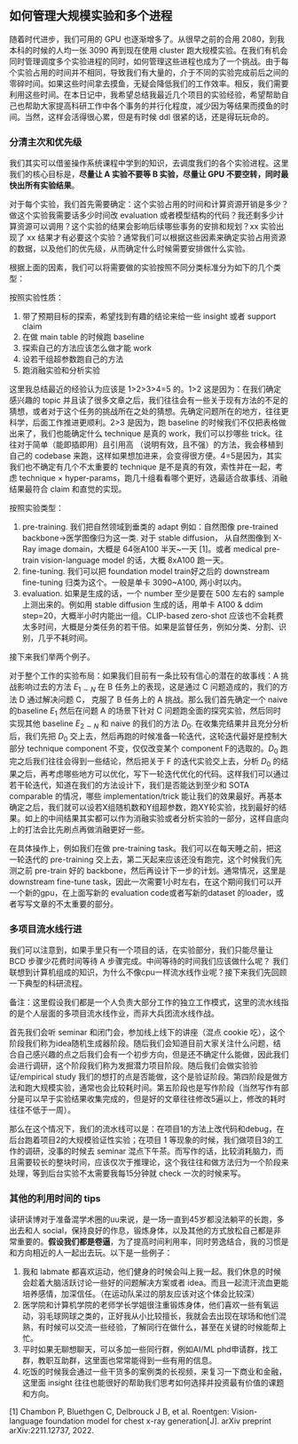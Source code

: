 ## 如何管理大规模实验和多个进程

随着时代进步，我们可用的 GPU 也逐渐增多了。从很早之前的合用 2080，到我本科的时候的人均一张 3090 再到现在使用 cluster 跑大规模实验。在我们有机会同时管理调度多个实验进程的同时，如何管理这些进程也成为了一个挑战。由于每个实验占用的时间并不相同，导致我们有大量的，介于不同的实验完成前后之间的零碎时间。如果这些时间拿去摸鱼，无疑会降低我们的工作效率。相反，我们需要利用这些时间。在本日记中，我希望总结我最近几个项目的实验经验，希望帮助自己也帮助大家提高科研工作中各个事务的并行化程度，减少因为等结果而摸鱼的时间。当然，这样会活得很心累，但是有时候 ddl 很紧的话，还是得玩玩命的。

### 分清主次和优先级

我们其实可以借鉴操作系统课程中学到的知识，去调度我们的各个实验进程。这里我们的核心目标是，**尽量让 A 实验不要等 B 实验，尽量让 GPU 不要空转，同时最快出所有实验结果**。

对于每个实验，我们首先需要确定：这个实验占用的时间和计算资源开销是多少？做这个实验我需要话多少时间改 evaluation 或者模型结构的代码？我还剩多少计算资源可以调用？这个实验的结果会影响后续哪些事务的安排和规划？xx 实验出现了 xx 结果才有必要这个实验？通常我们可以根据这些因素来确定实验占用资源的数据，以及他们的优先级，从而确定什么时候需要安排做什么实验。

根据上面的因素，我们可以将需要做的实验按照不同分类标准分为如下的几个类型：

按照实验性质：

1. 带了预期目标的探索，希望找到有趣的结论来给一些 insight 或者 support claim
2. 在做 main table 的时候跑 baseline
3. 探索自己的方法应该怎么做才能 work
4. 设若干组超参数跑自己的方法
5.  跑消融实验和分析实验

这里我总结最近的经验认为应该是 1>2>3>4=5 的。1>2 这是因为：在我们确定感兴趣的 topic 并且读了很多文章之后，我们往往会有一些关于现有方法的不足的猜想，或者对于这个任务的挑战所在之处的猜想。先确定问题所在的地方，往往更科学，后面工作推进更顺利。2>3 是因为，跑 baseline 的时候我们不仅把表格做出来了，我们也能确定什么 technique 是真的 work，我们可以抄哪些 trick。往往对于简单（能即插即用）且引用高 （说明有效，且不强）的方法，我会移植到自己的 codebase 来跑，这样如果想加进来，会变得很方便。4=5是因为，其实我们也不确定有几个不太重要的 technique 是不是真的有效，索性并在一起，考虑 technique $\times$ hyper-params，跑几十组看看哪个更好，选最适合故事线、消融结果最符合 claim 和直觉的实现。

按照实验类型：

1. pre-training. 我们把自然领域到垂类的 adapt 例如：自然图像 pre-trained backbone->医学图像归为这一类. 对于 stable diffusion， 从自然图像到 X-Ray image domain，大概是 64张A100 半天~一天 [1]。或者 medical pre-train vision-language model 的话，大概 8xA100 跑一天。
2. fine-tuning. 我们可以把 foundation model train好之后的 downstream fine-tuning 归类为这个。一般是单卡 3090~A100, 两小时以内。
3. evaluation. 如果是生成的话，一个 number 至少是要在 500 左右的 sample 上测出来的。例如用 stable diffusion 生成的话，用单卡 A100 & ddim step=20，大概半小时内能出一组。CLIP-based zero-shot 应该也不会耗费太多时间，大概是分类任务的若干倍。如果是监督任务，例如分类、分割、识别，几乎不耗时间。

接下来我们举两个例子。

对于整个工作的实验布局：如果我们目前有一条比较有信心的潜在的故事线：A 挑战影响过去的方法 $E_{1\sim N}$ 在 B 任务上的表现，这是通过 C 问题造成的，我们的方法 D 通过解决问题 C， 克服了 B 任务上的 A 挑战。那么我们首先确定一个 naive 的baseline $E_1$ 然后在问题 A 的场景下针对 C 问题跑全面的探究实验，然后同时实现其他 baseline $E_{2\sim N}$ 和 naive 的我们的方法 $D_0$. 在收集完结果并且充分分析后，我们先把 $D_0$ 交上去，然后再跑的时候准备一轮迭代，这轮迭代最好是控制大部分 technique component 不变，仅仅改变某个 component F的选取的。$D_0$ 跑完之后我们往往会得到一些结论，然后把关于 F 的迭代实验交上去，分析 $D_0$ 的结果之后，再考虑哪些地方可以优化，写下一轮迭代优化的代码。这样我们可以通过若干轮迭代，知道在我们的方法设计下，我们是否能达到至少和 SOTA comparable 的情况，哪些 implementation/trick 能让我们的效果最好。再基本确定之后，我们就可以设若X组随机数和Y组超参数，跑XY轮实验，找到最好的结果。如上的中间结果其实都可以作为消融实验或者分析实验的一部分，这样自底向上的打法会比先刷点再做消融更好一些。

在具体操作上，例如我们在做 pre-training task。我们可以在每天睡之前，把这一轮迭代的 pre-training 交上去，第二天起来应该还没有跑完，这个时候我们先测之前 pre-train 好的 backbone，然后再设计下一步的计划。通常情况，这里是 downstream fine-tune task，因此一次需要1小时左右，在这个期间我们可以开一个新的gpu，在上面写新的 evaluation  code或者写新的dataset 的loader，或者写写文章的不太重要的部分。

### 多项目流水线行进

我们可以注意到，如果手里只有一个项目的话，在实验部分，我们只能尽量让 BCD 步骤少花费时间等待 A 步骤完成。中间等待的时间我们应该做什么呢？ 我们联想到计算机组成的知识，为什么不像cpu一样流水线作业呢？接下来我们先回顾一下典型的科研流程。

备注：这里假设我们都是一个人负责大部分工作的独立工作模式，这里的流水线指的是个人层面的多项目流水线作业，而非大兵团流水线作战。

首先我们会听 seminar 和闭门会，参加线上线下的讲座（混点 cookie 吃），这个阶段我们称为idea随机生成器阶段。随后我们会知道目前大家关注什么问题，结合自己感兴趣的点之后我们会有一个初步方向，但是还不确定什么能做，因此我们会进行调研，这个阶段我们称为发掘潜力项目阶段。随后我们会做实验验证/empirical study 我们的想打的点是否能做，这个是验证阶段。第四阶段是做方法和跑大规模实验，通常也会比较耗时间。第五阶段也是写作阶段（当然写作有部分是可以早于实验结果收集完成的，但是好的文章往往修改5遍以上，修改的耗时往往不低于一周）。

那么在这个情况下，我们的流水线可以是：在项目1的方法上改代码和debug，在后台跑着项目2的大规模验证性实验；在项目 1 等现象的时候，我们做项目3的工作的调研，没事的时候去 seminar 混点下午茶。而写作的话，比较消耗脑力，而且需要较长的整块时间，应该仅次于推理论，这个我往往和做方法归为一个阶段来处理，等到后台实验不太需要我每15分钟就 check 一次的时候来写。

### 其他的利用时间的 tips

读研读博对于准备混学术圈的uu来说，是一场一直到45岁都没法躺平的长跑，多出去和人 social，保持良好的作息，锻炼身体，以及其他的方式放松自己都是非常重要的。**假设我们都是卷逼**，为了提高时间利用率，同时劳逸结合，我的习惯是和方向相近的人一起出去玩。以下是一些例子：

1. 我和 labmate 都喜欢运动，他们健身的时候会叫上我一起。我们休息的时候会趁着大脑活跃讨论一些好的问题解决方案或者 idea。而且一起流汗流血更能培养感情，加深信任。（在运动队呆过的朋友应该对这个体会比较深）
2. 医学院和计算机学院的老师学长学姐很注重锻炼身体，他们喜欢一些有氧运动，羽毛球网球之类的，正好我从小比较擅长，我就会去出现在球场和他们混熟，有时候可以交流一些经验，了解同行在做什么，甚至在关键的时候能帮上忙。
3. 平时如果无聊想聊天，可以多加一些同行群，例如AI/ML phd申请群，找工群，教职互助群，这里面也常常能得到一些有用的信息。
4. 吃饭的时候我会通过一些干货多的案例类的长视频，来复习一下商业和金融，这里面 insight 往往也能很好的帮助我们思考如何选择并投资最有价值的课题和方向。

[1] Chambon P, Bluethgen C, Delbrouck J B, et al. Roentgen: Vision-language foundation model for chest x-ray generation[J]. arXiv preprint arXiv:2211.12737, 2022.
